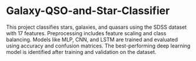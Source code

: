 # Galaxy-QSO-and-Star-Classifier
This project classifies stars, galaxies, and quasars using the SDSS dataset with 17 features. Preprocessing includes feature scaling and class balancing. Models like MLP, CNN, and LSTM are trained and evaluated using accuracy and confusion matrices. The best-performing deep learning model is identified after training and validation on the dataset.
